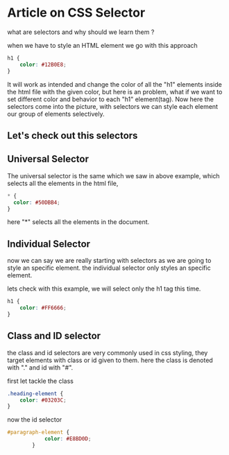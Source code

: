 # Article on CSS Selector

what are selectors and why should we learn them ?

when we have to style an HTML element we go with this approach

```css
h1 {
    color: #12B0E8;
}
```

It will work as intended and change the color of all the "h1" elements inside the html file with the given color, but here is an problem, what if we want to set different color and behavior to each "h1" element(tag).
Now here the selectors come into the picture, with selectors we can style each element our group of elements selectively.

## Let's check out this selectors

## Universal Selector

The universal selector is the same which we saw in above example, which selects all the elements in the html file,

```css
* {
  color: #50DBB4;
}
```

here "*" selects all the elements in the document.

## Individual Selector

now we can say we are really starting with selectors as we are going to style an specific element. the individual selector only styles an specific element.

lets check with this example, we will select only the h1 tag this time.

```css
h1 {
    color: #FF6666;
}
```

## Class and ID selector

the class and id selectors are very commonly used in css styling, they target elements with class or id given to them.
here the class is denoted with "." and id with "#".

first let tackle the class

```css
.heading-element {
    color: #03203C;
}
```

now the id selector

```css
#paragraph-element {
            color: #E8BD0D;
        }
```

